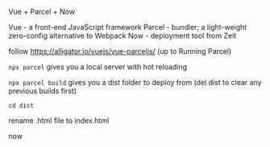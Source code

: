Vue + Parcel + Now

Vue - a front-end JavaScript framework
Parcel - bundler; a light-weight zero-config alternative to Webpack
Now - deployment tool from Zeit

follow https://alligator.io/vuejs/vue-parceljs/ (up to Running Parcel)

`npx parcel` gives you a local server with hot reloading

`npx parcel build`  gives you a dist folder to deploy from (del dist to clear any previous builds first)

`cd dist`

rename .html file to index.html

now








